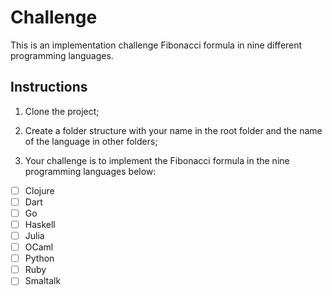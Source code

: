 # Challenge
This is an implementation challenge Fibonacci formula in nine different programming languages.

## Instructions

1. Clone the project;

2. Create a folder structure with your name in the root folder and the name of the language in other folders;

3. Your challenge is to implement the Fibonacci formula in the nine programming languages below:

* [ ] Clojure
* [ ] Dart
* [ ] Go
* [ ] Haskell
* [ ] Julia
* [ ] OCaml
* [ ] Python
* [ ] Ruby
* [ ] Smaltalk
